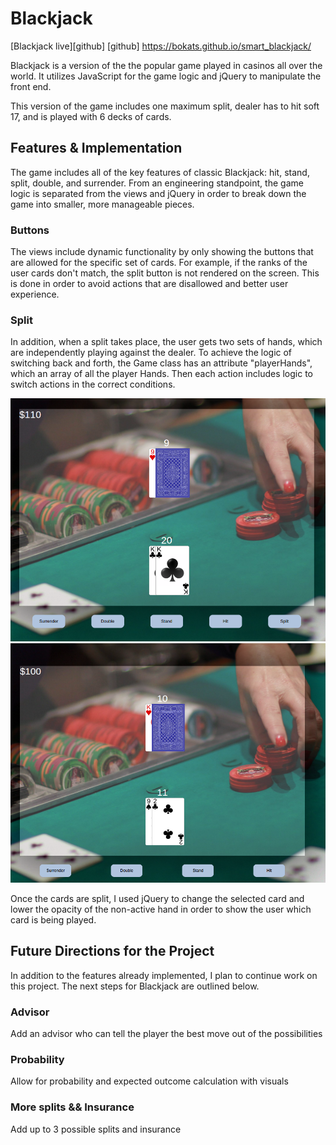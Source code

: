 # Blackjack

[Blackjack live][github]
[github] https://bokats.github.io/smart_blackjack/

Blackjack is a version of the the popular game played in casinos all over the world. It utilizes
JavaScript for the game logic and jQuery to manipulate the front end.

This version of the game includes one maximum split, dealer has to hit soft 17, and is played with 6 decks of cards.

## Features & Implementation

The game includes all of the key features of classic Blackjack: hit, stand, split, double, and surrender. From an engineering standpoint, the game logic is separated from the views and jQuery in order to break down the game into smaller, more manageable pieces.

### Buttons

The views include dynamic functionality by only showing the buttons that are allowed for the specific set of cards. For example, if the ranks of the user cards don't match, the split button is not rendered on the screen. This is done in order to avoid actions that are disallowed and better user experience.

### Split

In addition, when a split takes place, the user gets two sets of hands, which are independently playing against the dealer. To achieve the logic of switching back and forth, the Game class has an attribute "playerHands", which an array of all the player Hands. Then each action includes logic to switch actions in the correct conditions.

![alt tag](./images/split.png)
![alt tag](./images/no_split.png)

Once the cards are split, I used jQuery to change the selected card and lower the opacity of the non-active hand in order to show the user which card is being played.

## Future Directions for the Project

In addition to the features already implemented, I plan to continue work on this project.  The next steps for Blackjack are outlined below.

### Advisor

Add an advisor who can tell the player the best move out of the possibilities

### Probability

Allow for probability and expected outcome calculation with visuals

### More splits && Insurance

Add up to 3 possible splits and insurance
